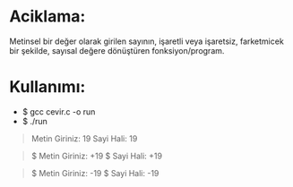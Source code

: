 # Aciklama:
Metinsel bir değer olarak girilen sayının, işaretli veya işaretsiz,
farketmicek bir şekilde, sayısal değere dönüştüren fonksiyon/program.


# Kullanımı:


- $ gcc cevir.c -o run
- $ ./run

>  Metin Giriniz: 19
>  Sayi Hali: 19

> $ Metin Giriniz: +19
> $ Sayi Hali: +19

> $ Metin Giriniz: -19
> $ Sayi Hali: -19
